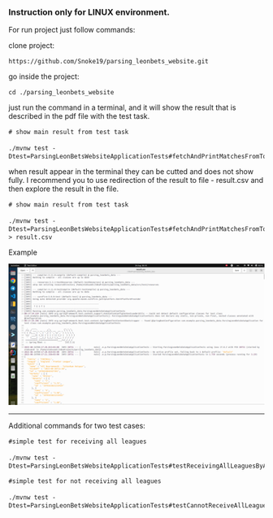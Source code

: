 <h3> Instruction only for LINUX environment. </h3>

For run project just follow commands:

clone project:
```shell 
https://github.com/Snoke19/parsing_leonbets_website.git
```

go inside the project:
```shell 
cd ./parsing_leonbets_website 
```

just run the command in a terminal, and it will show the result that is described in the pdf file with the test task.

```shell
# show main result from test task

./mvnw test -Dtest=ParsingLeonBetsWebsiteApplicationTests#fetchAndPrintMatchesFromTopLeaguesInfo
```

when result appear in the terminal they can be cutted and does not show fully. I recommend you to use redirection of the result to file - result.csv and then explore the result in the file.

```shell
# show main result from test task

./mvnw test -Dtest=ParsingLeonBetsWebsiteApplicationTests#fetchAndPrintMatchesFromTopLeaguesInfo > result.csv
```
Example

![Screenshot from 2023-08-26 00-18-47.png](assets/result_csv.png)

***

Additional commands for two test cases:

```shell
#simple test for receiving all leagues

./mvnw test -Dtest=ParsingLeonBetsWebsiteApplicationTests#testReceivingAllLeaguesByAllSports
```

```shell
#simple test for not receiving all leagues

./mvnw test -Dtest=ParsingLeonBetsWebsiteApplicationTests#testCannotReceiveAllLeaguesWithoutSport
```
